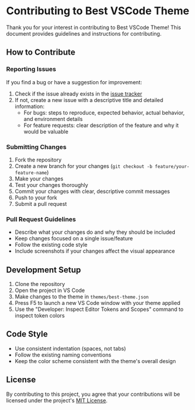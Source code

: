 # Contributing to Best VSCode Theme

Thank you for your interest in contributing to Best VSCode Theme! This document provides guidelines and instructions for contributing.

## How to Contribute

### Reporting Issues

If you find a bug or have a suggestion for improvement:

1. Check if the issue already exists in the [issue tracker](https://github.com/luisherreralg/best-vscode-theme.git/issues)
2. If not, create a new issue with a descriptive title and detailed information:
   - For bugs: steps to reproduce, expected behavior, actual behavior, and environment details
   - For feature requests: clear description of the feature and why it would be valuable

### Submitting Changes

1. Fork the repository
2. Create a new branch for your changes (`git checkout -b feature/your-feature-name`)
3. Make your changes
4. Test your changes thoroughly
5. Commit your changes with clear, descriptive commit messages
6. Push to your fork
7. Submit a pull request

### Pull Request Guidelines

- Describe what your changes do and why they should be included
- Keep changes focused on a single issue/feature
- Follow the existing code style
- Include screenshots if your changes affect the visual appearance

## Development Setup

1. Clone the repository
2. Open the project in VS Code
3. Make changes to the theme in `themes/best-theme.json`
4. Press F5 to launch a new VS Code window with your theme applied
5. Use the "Developer: Inspect Editor Tokens and Scopes" command to inspect token colors

## Code Style

- Use consistent indentation (spaces, not tabs)
- Follow the existing naming conventions
- Keep the color scheme consistent with the theme's overall design

## License

By contributing to this project, you agree that your contributions will be licensed under the project's [MIT License](LICENSE).
